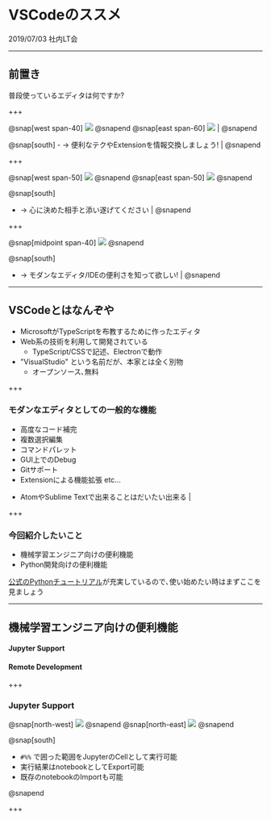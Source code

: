 # VSCodeのススメ

2019/07/03 社内LT会

---

## 前置き

普段使っているエディタは何ですか?

+++

@snap[west span-40]
![](https://upload.wikimedia.org/wikipedia/commons/thumb/9/9a/Visual_Studio_Code_1.35_icon.svg/384px-Visual_Studio_Code_1.35_icon.svg.png)
@snapend
@snap[east span-60]
![](https://upload.wikimedia.org/wikipedia/commons/c/ca/Atom_icon.png) |
@snapend

@snap[south]
\- -> 便利なテクやExtensionを情報交換しましょう! |
@snapend

+++

@snap[west span-50]
![](https://upload.wikimedia.org/wikipedia/commons/thumb/9/9f/Vimlogo.svg/1280px-Vimlogo.svg.png)
@snapend
@snap[east span-50]
![](https://upload.wikimedia.org/wikipedia/commons/thumb/5/5f/Emacs-logo.svg/956px-Emacs-logo.svg.png)
@snapend

@snap[south]
- -> 心に決めた相手と添い遂げてください |
@snapend

+++

@snap[midpoint span-40]
![](https://upload.wikimedia.org/wikipedia/commons/thumb/3/38/Jupyter_logo.svg/883px-Jupyter_logo.svg.png)
@snapend

@snap[south]
- -> モダンなエディタ/IDEの便利さを知って欲しい! |
@snapend

---

## VSCodeとはなんぞや

* MicrosoftがTypeScriptを布教するために作ったエディタ
* Web系の技術を利用して開発されている
  * TypeScript/CSSで記述、Electronで動作
* "VisualStudio" という名前だが、本家とは全く別物
  * オープンソース､無料

+++

### モダンなエディタとしての一般的な機能

* 高度なコード補完
* 複数選択編集
* コマンドパレット
* GUI上でのDebug
* Gitサポート
* Extensionによる機能拡張 etc...

- AtomやSublime Textで出来ることはだいたい出来る |

+++

### 今回紹介したいこと

* 機械学習エンジニア向けの便利機能
* Python開発向けの便利機能


[公式のPythonチュートリアル](https://code.visualstudio.com/docs/python/python-tutorial)が充実しているので､使い始めたい時はまずここを見ましょう

---

## 機械学習エンジニア向けの便利機能

#### Jupyter Support

#### Remote Development

+++

### Jupyter Support

@snap[north-west]
![](https://code.visualstudio.com/assets/docs/python/jupyter/code-cells-01.png)
@snapend
@snap[north-east]
![](https://code.visualstudio.com/assets/docs/python/jupyter/code-cells-02.png)
@snapend


@snap[south]

* `#%%` で囲った範囲をJupyterのCellとして実行可能
* 実行結果はnotebookとしてExport可能
* 既存のnotebookのImportも可能

@snapend

+++

